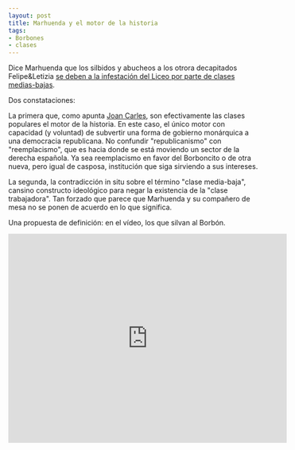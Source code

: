 ```yaml
---
layout: post
title: Marhuenda y el motor de la historia
tags:
- Borbones
- clases
---
```

Dice Marhuenda que los silbidos y abucheos a los otrora decapitados Felipe&Letizia [se deben a la infestación del Liceo por parte de clases medias-bajas](http://www.vilaweb.cat/noticia/4120660/20130531/marhuenda-lesbroncada-princeps-liceu-gent-classe-mitjana-baixa.html).

Dos constataciones:

La primera que, como apunta [Joan Carles](https://twitter.com/joanquisal), son efectivamente las clases populares el motor de la historia. En este caso, el único motor con capacidad (y voluntad) de subvertir una forma de gobierno monárquica a una democracia republicana. No confundir "republicanismo" con "reemplacismo", que es hacia donde se está moviendo un sector de la derecha española. Ya sea reemplacismo en favor del Borboncito o de otra nueva, pero igual de casposa, institución que siga sirviendo a sus intereses.

La segunda, la contradicción in situ sobre el término "clase media-baja", cansino constructo ideológico para negar la existencia de la "clase trabajadora". Tan forzado que parece que Marhuenda y su compañero de mesa no se ponen de acuerdo en lo que significa.

Una propuesta de definición: en el vídeo, los que silvan al Borbón.

<iframe width="560" height="420" src="https://www.youtube.com/embed/hNlCr_fZ8dI" frameborder="0" allowfullscreen></iframe>